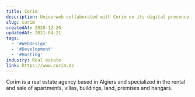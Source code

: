 ```yaml
---
title: Corim
description: Univerweb collaborated with Corim on its digital presence. We created the website and we provide hosting.
slug: corim
createdAt: 2020-12-20
updatedAt: 2021-04-21
tags:
  - '#WebDesign'
  - '#Development'
  - '#Hosting'
industry: Real estate
link: https://www.corim.dz
---
```


Corim is a real estate agency based in Algiers and specialized in the rental and sale of apartments, villas, buildings, land, premises and hangars.
